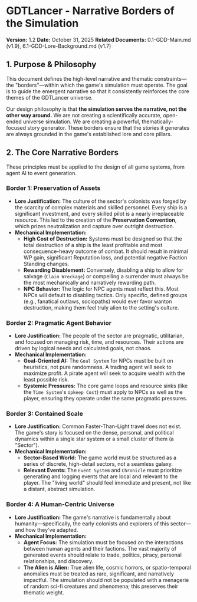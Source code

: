 # GDTLancer - Narrative Borders of the Simulation

**Version:** 1.2
**Date:** October 31, 2025
**Related Documents:** 0.1-GDD-Main.md (v1.9), 6.1-GDD-Lore-Background.md (v1.7)

## 1. Purpose & Philosophy

This document defines the high-level narrative and thematic constraints—the "borders"—within which the game's simulation must operate. The goal is to guide the emergent narrative so that it consistently reinforces the core themes of the GDTLancer universe.

Our design philosophy is that **the simulation serves the narrative, not the other way around.** We are not creating a scientifically accurate, open-ended universe simulation. We are creating a powerful, thematically-focused story generator. These borders ensure that the stories it generates are always grounded in the game's established lore and core pillars.

## 2. The Core Narrative Borders

These principles must be applied to the design of all game systems, from agent AI to event generation.

### Border 1: Preservation of Assets

* **Lore Justification:** The culture of the sector's colonists was forged by the scarcity of complex materials and skilled personnel. Every ship is a significant investment, and every skilled pilot is a nearly irreplaceable resource. This led to the creation of the **Preservation Convention**, which prizes neutralization and capture over outright destruction.
* **Mechanical Implementation:**
    * **High Cost of Destruction:** Systems must be designed so that the total destruction of a ship is the least profitable and most consequence-heavy outcome of combat. It should result in minimal WP gain, significant Reputation loss, and potential negative Faction Standing changes.
    * **Rewarding Disablement:** Conversely, disabling a ship to allow for salvage (`Claim Wreckage`) or compelling a surrender must always be the most mechanically and narratively rewarding path.
    * **NPC Behavior:** The logic for NPC agents must reflect this. Most NPCs will default to disabling tactics. Only specific, defined groups (e.g., fanatical outlaws, sociopaths) would ever favor wanton destruction, making them feel truly alien to the setting's culture.

### Border 2: Pragmatic Agent Behavior

* **Lore Justification:** The people of the sector are pragmatic, utilitarian, and focused on managing risk, time, and resources. Their actions are driven by logical needs and calculated goals, not chaos.
* **Mechanical Implementation:**
    * **Goal-Oriented AI:** The `Goal System` for NPCs must be built on heuristics, not pure randomness. A trading agent will seek to maximize profit. A pirate agent will seek to acquire wealth with the least possible risk.
    * **Systemic Pressures:** The core game loops and resource sinks (like the `Time System`'s `Upkeep Cost`) must apply to NPCs as well as the player, ensuring they operate under the same pragmatic pressures.

### Border 3: Contained Scale

* **Lore Justification:** Common Faster-Than-Light travel does not exist. The game's story is focused on the dense, personal, and political dynamics within a single star system or a small cluster of them (a "Sector").
* **Mechanical Implementation:**
    * **Sector-Based World:** The game world must be structured as a series of discrete, high-detail sectors, not a seamless galaxy.
    * **Relevant Events:** The `Event System` and `Chronicle` must prioritize generating and logging events that are local and relevant to the player. The "living world" should feel immediate and present, not like a distant, abstract simulation.

### Border 4: A Human-Centric Universe

* **Lore Justification:** The game's narrative is fundamentally about humanity—specifically, the early colonists and explorers of this sector—and how they've adapted.
* **Mechanical Implementation:**
    * **Agent Focus:** The simulation must be focused on the interactions between human agents and their factions. The vast majority of generated events should relate to trade, politics, piracy, personal relationships, and discovery.
    * **The Alien is Alien:** True alien life, cosmic horrors, or spatio-temporal anomalies must be treated as rare, significant, and narratively impactful. The simulation should not be populated with a menagerie of random sci-fi creatures and phenomena; this preserves their thematic weight.

